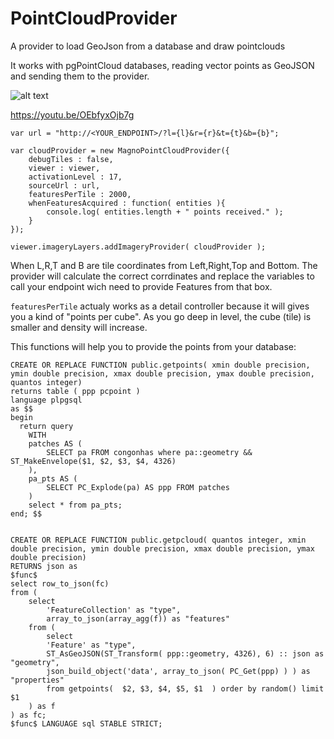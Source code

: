 # PointCloudProvider
A provider to load GeoJson from a database and draw pointclouds

It works with pgPointCloud databases, reading vector points as GeoJSON and sending them to the provider.

![alt text](https://github.com/icemagno/cesium-providers/blob/master/pointcloud/screen.jpg?raw=true)

https://youtu.be/OEbfyxOjb7g

```
var url = "http://<YOUR_ENDPOINT>/?l={l}&r={r}&t={t}&b={b}";

var cloudProvider = new MagnoPointCloudProvider({
	debugTiles : false,
	viewer : viewer,
	activationLevel : 17,
	sourceUrl : url,
	featuresPerTile : 2000,
	whenFeaturesAcquired : function( entities ){
		console.log( entities.length + " points received." );
	}
});

viewer.imageryLayers.addImageryProvider( cloudProvider );
```
When L,R,T and B are tile coordinates from Left,Right,Top and Bottom. The provider will calculate the correct corrdinates and replace the variables to call your endpoint wich need to provide Features from that box. 

`featuresPerTile` actualy works as a detail controller because it will gives you a kind of "points per cube". As you go deep in level, the cube (tile) is smaller and density will increase.


This functions will help you to provide the points from your database:

```
CREATE OR REPLACE FUNCTION public.getpoints( xmin double precision, ymin double precision, xmax double precision, ymax double precision, quantos integer)
returns table ( ppp pcpoint ) 
language plpgsql
as $$
begin
  return query 
	WITH
	patches AS (
		SELECT pa FROM congonhas where pa::geometry && ST_MakeEnvelope($1, $2, $3, $4, 4326)
	),
	pa_pts AS (
		SELECT PC_Explode(pa) AS ppp FROM patches 
	)
	select * from pa_pts;
end; $$ 


CREATE OR REPLACE FUNCTION public.getpcloud( quantos integer, xmin double precision, ymin double precision, xmax double precision, ymax double precision)
RETURNS json as
$func$   
select row_to_json(fc)
from (
    select
        'FeatureCollection' as "type",
        array_to_json(array_agg(f)) as "features"
    from (
		select
		'Feature' as "type",
        ST_AsGeoJSON(ST_Transform( ppp::geometry, 4326), 6) :: json as "geometry",
		json_build_object('data', array_to_json( PC_Get(ppp) ) ) as "properties"
        from getpoints(  $2, $3, $4, $5, $1  ) order by random() limit $1
    ) as f
) as fc;	
$func$ LANGUAGE sql STABLE STRICT;
```






